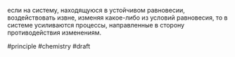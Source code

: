 если на систему, находящуюся в устойчивом равновесии, воздействовать извне, изменяя какое-либо из условий равновесия, то в системе усиливаются процессы, направленные в сторону противодействия изменениям.

#principle #chemistry 
#draft
